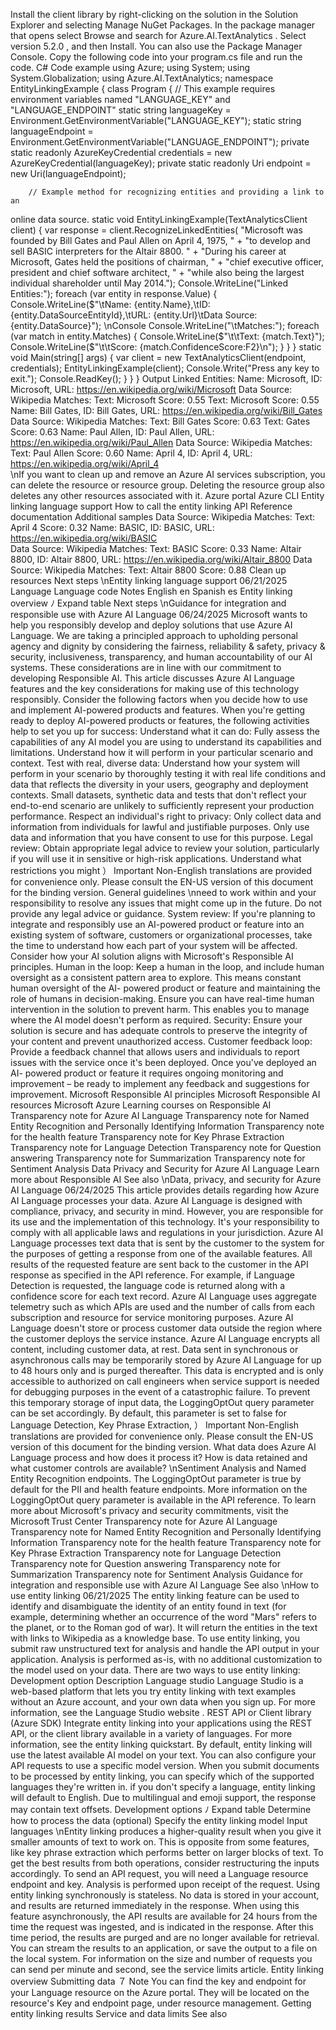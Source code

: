 Install the client library by right-clicking on the solution in the Solution Explorer and selecting
Manage NuGet Packages. In the package manager that opens select Browse and search for
Azure.AI.TextAnalytics . Select version 5.2.0 , and then Install. You can also use the Package
Manager Console.
Copy the following code into your program.cs file and run the code.
C#
Code example
using Azure;
using System;
using System.Globalization;
using Azure.AI.TextAnalytics;
namespace EntityLinkingExample
{
    class Program
    {
        // This example requires environment variables named "LANGUAGE_KEY" and 
"LANGUAGE_ENDPOINT"
        static string languageKey = 
Environment.GetEnvironmentVariable("LANGUAGE_KEY");
        static string languageEndpoint = 
Environment.GetEnvironmentVariable("LANGUAGE_ENDPOINT");
        private static readonly AzureKeyCredential credentials = new 
AzureKeyCredential(languageKey);
        private static readonly Uri endpoint = new Uri(languageEndpoint);
        
        // Example method for recognizing entities and providing a link to an 
online data source.
        static void EntityLinkingExample(TextAnalyticsClient client)
        {
            var response = client.RecognizeLinkedEntities(
                "Microsoft was founded by Bill Gates and Paul Allen on April 4, 
1975, " +
                "to develop and sell BASIC interpreters for the Altair 8800. " +
                "During his career at Microsoft, Gates held the positions of 
chairman, " +
                "chief executive officer, president and chief software architect, 
" +
                "while also being the largest individual shareholder until May 
2014.");
            Console.WriteLine("Linked Entities:");
            foreach (var entity in response.Value)
            {
                Console.WriteLine($"\tName: {entity.Name},\tID: 
{entity.DataSourceEntityId},\tURL: {entity.Url}\tData Source: 
{entity.DataSource}");
\nConsole
                Console.WriteLine("\tMatches:");
                foreach (var match in entity.Matches)
                {
                    Console.WriteLine($"\t\tText: {match.Text}");
                    Console.WriteLine($"\t\tScore: {match.ConfidenceScore:F2}\n");
                }
            }
        }
        static void Main(string[] args)
        {
            var client = new TextAnalyticsClient(endpoint, credentials);
            EntityLinkingExample(client);
            Console.Write("Press any key to exit.");
            Console.ReadKey();
        }
    }
}
Output
Linked Entities:
    Name: Microsoft,        ID: Microsoft,  URL: 
https://en.wikipedia.org/wiki/Microsoft    Data Source: Wikipedia
    Matches:
            Text: Microsoft
            Score: 0.55
            Text: Microsoft
            Score: 0.55
    Name: Bill Gates,       ID: Bill Gates, URL: 
https://en.wikipedia.org/wiki/Bill_Gates   Data Source: Wikipedia
    Matches:
            Text: Bill Gates
            Score: 0.63
            Text: Gates
            Score: 0.63
    Name: Paul Allen,       ID: Paul Allen, URL: 
https://en.wikipedia.org/wiki/Paul_Allen   Data Source: Wikipedia
    Matches:
            Text: Paul Allen
            Score: 0.60
    Name: April 4,  ID: April 4,    URL: https://en.wikipedia.org/wiki/April_4      
\nIf you want to clean up and remove an Azure AI services subscription, you can delete the
resource or resource group. Deleting the resource group also deletes any other resources
associated with it.
Azure portal
Azure CLI
Entity linking language support
How to call the entity linking API
Reference documentation
Additional samples
Data Source: Wikipedia
    Matches:
            Text: April 4
            Score: 0.32
    Name: BASIC,    ID: BASIC,      URL: https://en.wikipedia.org/wiki/BASIC        
Data Source: Wikipedia
    Matches:
            Text: BASIC
            Score: 0.33
    Name: Altair 8800,      ID: Altair 8800,        URL: 
https://en.wikipedia.org/wiki/Altair_8800  Data Source: Wikipedia
    Matches:
            Text: Altair 8800
            Score: 0.88
Clean up resources
Next steps
\nEntity linking language support
06/21/2025
Language
Language code
Notes
English
en
Spanish
es
Entity linking overview
ﾉ
Expand table
Next steps
\nGuidance for integration and responsible
use with Azure AI Language
06/24/2025
Microsoft wants to help you responsibly develop and deploy solutions that use Azure AI
Language. We are taking a principled approach to upholding personal agency and dignity by
considering the fairness, reliability & safety, privacy & security, inclusiveness, transparency, and
human accountability of our AI systems. These considerations are in line with our commitment
to developing Responsible AI.
This article discusses Azure AI Language features and the key considerations for making use of
this technology responsibly. Consider the following factors when you decide how to use and
implement AI-powered products and features.
When you're getting ready to deploy AI-powered products or features, the following activities
help to set you up for success:
Understand what it can do: Fully assess the capabilities of any AI model you are using to
understand its capabilities and limitations. Understand how it will perform in your
particular scenario and context.
Test with real, diverse data: Understand how your system will perform in your scenario by
thoroughly testing it with real life conditions and data that reflects the diversity in your
users, geography and deployment contexts. Small datasets, synthetic data and tests that
don't reflect your end-to-end scenario are unlikely to sufficiently represent your
production performance.
Respect an individual's right to privacy: Only collect data and information from
individuals for lawful and justifiable purposes. Only use data and information that you
have consent to use for this purpose.
Legal review: Obtain appropriate legal advice to review your solution, particularly if you
will use it in sensitive or high-risk applications. Understand what restrictions you might
） Important
Non-English translations are provided for convenience only. Please consult the EN-US
version of this document for the binding version.
General guidelines
\nneed to work within and your responsibility to resolve any issues that might come up in
the future. Do not provide any legal advice or guidance.
System review: If you're planning to integrate and responsibly use an AI-powered
product or feature into an existing system of software, customers or organizational
processes, take the time to understand how each part of your system will be affected.
Consider how your AI solution aligns with Microsoft's Responsible AI principles.
Human in the loop: Keep a human in the loop, and include human oversight as a
consistent pattern area to explore. This means constant human oversight of the AI-
powered product or feature and maintaining the role of humans in decision-making.
Ensure you can have real-time human intervention in the solution to prevent harm. This
enables you to manage where the AI model doesn't perform as required.
Security: Ensure your solution is secure and has adequate controls to preserve the
integrity of your content and prevent unauthorized access.
Customer feedback loop: Provide a feedback channel that allows users and individuals to
report issues with the service once it's been deployed. Once you've deployed an AI-
powered product or feature it requires ongoing monitoring and improvement – be ready
to implement any feedback and suggestions for improvement.
Microsoft Responsible AI principles
Microsoft Responsible AI resources
Microsoft Azure Learning courses on Responsible AI
Transparency note for Azure AI Language
Transparency note for Named Entity Recognition and Personally Identifying Information
Transparency note for the health feature
Transparency note for Key Phrase Extraction
Transparency note for Language Detection
Transparency note for Question answering
Transparency note for Summarization
Transparency note for Sentiment Analysis
Data Privacy and Security for Azure AI Language
Learn more about Responsible AI
See also
\nData, privacy, and security for Azure AI
Language
06/24/2025
This article provides details regarding how Azure AI Language processes your data. Azure AI
Language is designed with compliance, privacy, and security in mind. However, you are
responsible for its use and the implementation of this technology. It's your responsibility to
comply with all applicable laws and regulations in your jurisdiction.
Azure AI Language processes text data that is sent by the customer to the system for the
purposes of getting a response from one of the available features.
All results of the requested feature are sent back to the customer in the API response as
specified in the API reference. For example, if Language Detection is requested, the
language code is returned along with a confidence score for each text record.
Azure AI Language uses aggregate telemetry such as which APIs are used and the
number of calls from each subscription and resource for service monitoring purposes.
Azure AI Language doesn't store or process customer data outside the region where the
customer deploys the service instance.
Azure AI Language encrypts all content, including customer data, at rest.
Data sent in synchronous or asynchronous calls may be temporarily stored by Azure AI
Language for up to 48 hours only and is purged thereafter. This data is encrypted and is
only accessible to authorized on call engineers when service support is needed for
debugging purposes in the event of a catastrophic failure. To prevent this temporary
storage of input data, the LoggingOptOut query parameter can be set accordingly. By
default, this parameter is set to false for Language Detection, Key Phrase Extraction,
） Important
Non-English translations are provided for convenience only. Please consult the EN-US
version of this document for the binding version.
What data does Azure AI Language process and
how does it process it?
How is data retained and what customer controls
are available?
\nSentiment Analysis and Named Entity Recognition endpoints. The LoggingOptOut
parameter is true by default for the PII and health feature endpoints. More information on
the LoggingOptOut query parameter is available in the API reference.
To learn more about Microsoft's privacy and security commitments, visit the Microsoft Trust
Center
Transparency note for Azure AI Language
Transparency note for Named Entity Recognition and Personally Identifying Information
Transparency note for the health feature
Transparency note for Key Phrase Extraction
Transparency note for Language Detection
Transparency note for Question answering
Transparency note for Summarization
Transparency note for Sentiment Analysis
Guidance for integration and responsible use with Azure AI Language
See also
\nHow to use entity linking
06/21/2025
The entity linking feature can be used to identify and disambiguate the identity of an entity
found in text (for example, determining whether an occurrence of the word "Mars" refers to the
planet, or to the Roman god of war). It will return the entities in the text with links to
Wikipedia
 as a knowledge base.
To use entity linking, you submit raw unstructured text for analysis and handle the API output
in your application. Analysis is performed as-is, with no additional customization to the model
used on your data. There are two ways to use entity linking:
Development option
Description
Language studio
Language Studio is a web-based platform that lets you try entity linking with text
examples without an Azure account, and your own data when you sign up. For
more information, see the Language Studio website
.
REST API or Client
library (Azure SDK)
Integrate entity linking into your applications using the REST API, or the client
library available in a variety of languages. For more information, see the entity
linking quickstart.
By default, entity linking will use the latest available AI model on your text. You can also
configure your API requests to use a specific model version.
When you submit documents to be processed by entity linking, you can specify which of the
supported languages they're written in. if you don't specify a language, entity linking will
default to English. Due to multilingual and emoji support, the response may contain text
offsets.
Development options
ﾉ
Expand table
Determine how to process the data (optional)
Specify the entity linking model
Input languages
\nEntity linking produces a higher-quality result when you give it smaller amounts of text to work
on. This is opposite from some features, like key phrase extraction which performs better on
larger blocks of text. To get the best results from both operations, consider restructuring the
inputs accordingly.
To send an API request, you will need a Language resource endpoint and key.
Analysis is performed upon receipt of the request. Using entity linking synchronously is
stateless. No data is stored in your account, and results are returned immediately in the
response.
When using this feature asynchronously, the API results are available for 24 hours from the
time the request was ingested, and is indicated in the response. After this time period, the
results are purged and are no longer available for retrieval.
You can stream the results to an application, or save the output to a file on the local system.
For information on the size and number of requests you can send per minute and second, see
the service limits article.
Entity linking overview
Submitting data
７ Note
You can find the key and endpoint for your Language resource on the Azure portal. They
will be located on the resource's Key and endpoint page, under resource management.
Getting entity linking results
Service and data limits
See also